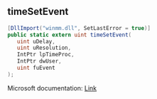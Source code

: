 ## timeSetEvent

```csharp
[DllImport("winmm.dll", SetLastError = true)]
public static extern uint timeSetEvent(
   uint uDelay,
   uint uResolution,
   IntPtr lpTimeProc,
   IntPtr dwUser,
   uint fuEvent
);
```

Microsoft documentation: [Link](https://learn.microsoft.com/en-us/previous-versions/dd757634(v=vs.85)#:~:text=The%20timeSetEvent%20function%20starts%20a,Note%20This%20function%20is%20obsolete.)
